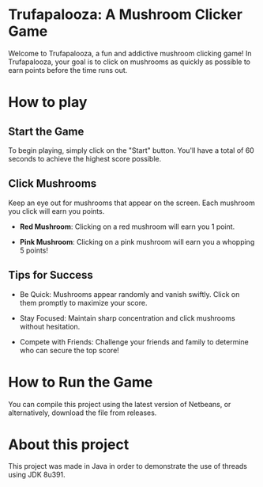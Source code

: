 # Trufapalooza: A Mushroom Clicker Game

Welcome to Trufapalooza, a fun and addictive mushroom clicking game! In Trufapalooza, your goal is to click on mushrooms as quickly as possible to earn points before the time runs out.

# How to play

## Start the Game

To begin playing, simply click on the "Start" button. You'll have a total of 60 seconds to achieve the highest score possible.

## Click Mushrooms

Keep an eye out for mushrooms that appear on the screen. Each mushroom you click will earn you points.

- **Red Mushroom**: Clicking on a red mushroom will earn you 1 point.

- **Pink Mushroom**: Clicking on a pink mushroom will earn you a whopping 5 points!

## Tips for Success

- Be Quick: Mushrooms appear randomly and vanish swiftly. Click on them promptly to maximize your score.

- Stay Focused: Maintain sharp concentration and click mushrooms without hesitation.

- Compete with Friends: Challenge your friends and family to determine who can secure the top score!


# How to Run the Game
You can compile this project using the latest version of Netbeans, or alternatively, download the file from releases.

# About this project

This project was made in Java in order to demonstrate the use of threads using JDK 8u391.